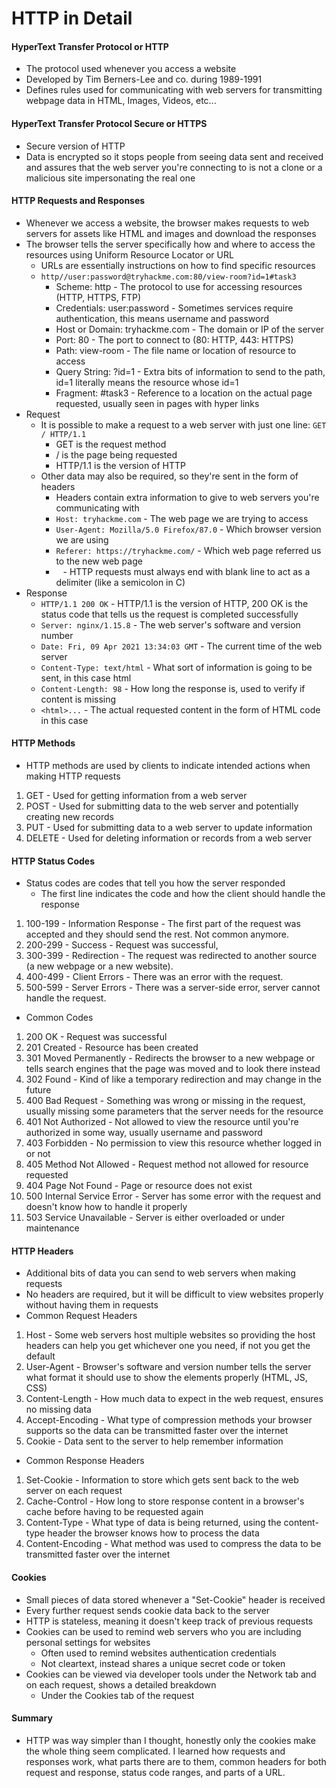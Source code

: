 # HTTP in Detail

#### HyperText Transfer Protocol or HTTP
- The protocol used whenever you access a website
- Developed by Tim Berners-Lee and co. during 1989-1991
- Defines rules used for communicating with web servers for transmitting webpage data in HTML, Images, Videos, etc...

#### HyperText Transfer Protocol Secure or HTTPS
- Secure version of HTTP
- Data is encrypted so it stops people from seeing data sent and received and assures that the web server you're connecting to is not a clone or a malicious site impersonating the real one

#### HTTP Requests and Responses
- Whenever we access a website, the browser makes requests to web servers for assets like HTML and images and download the responses
- The browser tells the server specifically how and where to access the resources using Uniform Resource Locator or URL
    - URLs are essentially instructions on how to find specific resources
    - `http//user:password@tryhackme.com:80/view-room?id=1#task3`
        - Scheme: http - The protocol to use for accessing resources (HTTP, HTTPS, FTP) 
        - Credentials: user:password - Sometimes services require authentication, this means username and password
        - Host or Domain: tryhackme.com - The domain or IP of the server
        - Port: 80 - The port to connect to (80: HTTP, 443: HTTPS)
        - Path: view-room - The file name or location of resource to access
        - Query String: ?id=1 - Extra bits of information to send to the path, id=1 literally means the resource whose id=1
        - Fragment: #task3 - Reference to a location on the actual page requested, usually seen in pages with hyper links
- Request
    - It is possible to make a request to a web server with just one line: `GET / HTTP/1.1`
        - GET is the request method
        - / is the page being requested
        - HTTP/1.1 is the version of HTTP
    - Other data may also be required, so they're sent in the form of headers
        - Headers contain extra information to give to web servers you're communicating with
        - `Host: tryhackme.com` - The web page we are trying to access
        - `User-Agent: Mozilla/5.0 Firefox/87.0` - Which browser version we are using
        - `Referer: https://tryhackme.com/` - Which web page referred us to the new web page
        - ` ` - HTTP requests must always end with blank line to act as a delimiter (like a semicolon in C)
- Response
    - `HTTP/1.1 200 OK` - HTTP/1.1 is the version of HTTP, 200 OK is the status code that tells us the request is completed successfully
    - `Server: nginx/1.15.8` - The web server's software and version number
    - `Date: Fri, 09 Apr 2021 13:34:03 GMT` - The current time of the web server
    - `Content-Type: text/html` - What sort of information is going to be sent, in this case html
    - `Content-Length: 98` - How long the response is, used to verify if content is missing
    - `<html>...` - The actual requested content in the form of HTML code in this case

#### HTTP Methods
- HTTP methods are used by clients to indicate intended actions when making HTTP requests
1. GET - Used for getting information from a web server
2. POST - Used for submitting data to the web server and potentially creating new records
3. PUT - Used for submitting data to a web server to update information
4. DELETE - Used for deleting information or records from a web server

#### HTTP Status Codes
- Status codes are codes that tell you how the server responded
    - The first line indicates the code and how the client should handle the response
1. 100-199 - Information Response - The first part of the request was accepted and they should send the rest. Not common anymore.
2. 200-299 - Success - Request was successful,
3. 300-399 - Redirection - The request was redirected to another source (a new webpage or a new website).
4. 400-499 - Client Errors - There was an error with the request.
5. 500-599 - Server Errors - There was a server-side error, server cannot handle the request.
- Common Codes
1. 200 OK - Request was successful
2. 201 Created - Resource has been created
3. 301 Moved Permanently - Redirects the browser to a new webpage or tells search engines that the page was moved and to look there instead
4. 302 Found - Kind of like a temporary redirection and may change in the future
5. 400 Bad Request - Something was wrong or missing in the request, usually missing some parameters that the server needs for the resource
6. 401 Not Authorized - Not allowed to view the resource until you're authorized in some way, usually username and password
7. 403 Forbidden - No permission to view this resource whether logged in or not
8. 405 Method Not Allowed - Request method not allowed for resource requested
9. 404 Page Not Found - Page or resource does not exist
10. 500 Internal Service Error - Server has some error with the request and doesn't know how to handle it properly
11. 503 Service Unavailable - Server is either overloaded or under maintenance

#### HTTP Headers
- Additional bits of data you can send to web servers when making requests
- No headers are required, but it will be difficult to view websites properly without having them in requests
- Common Request Headers
1. Host - Some web servers host multiple websites so providing the host headers can help you get whichever one you need, if not you get the default
2. User-Agent - Browser's software and version number tells the server what format it should use to show the elements properly (HTML, JS, CSS)
3. Content-Length - How much data to expect in the web request, ensures no missing data
4. Accept-Encoding - What type of compression methods your browser supports so the data can be transmitted faster over the internet
5. Cookie - Data sent to the server to help remember information
- Common Response Headers
1. Set-Cookie - Information to store which gets sent back to the web server on each request
2. Cache-Control - How long to store response content in a browser's cache before having to be requested again
3. Content-Type - What type of data is being returned, using the content-type header the browser knows how to process the data
4. Content-Encoding - What method was used to compress the data to be transmitted faster over the internet

#### Cookies
- Small pieces of data stored whenever a "Set-Cookie" header is received
- Every further request sends cookie data back to the server
- HTTP is stateless, meaning it doesn't keep track of previous requests
- Cookies can be used to remind web servers who you are including personal settings for websites
    - Often used to remind websites authentication credentials
    - Not cleartext, instead shares a unique secret code or token
- Cookies can be viewed via developer tools under the Network tab and on each request, shows a detailed breakdown
    - Under the Cookies tab of the request

#### Summary
- HTTP was way simpler than I thought, honestly only the cookies make the whole thing seem complicated. I learned how requests and responses work, what parts there are to them, common headers for both request and response, status code ranges, and parts of a URL.